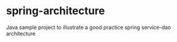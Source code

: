# spring-architecture
Java sample project to illustrate a good practice spring service-dao architecture

